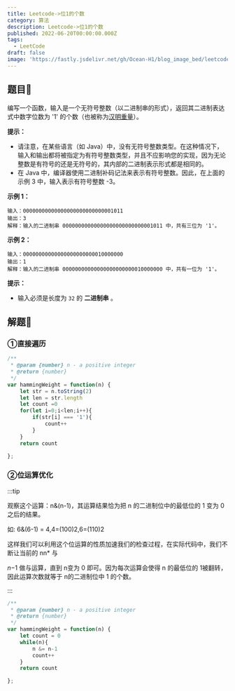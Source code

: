 ```yaml
---
title: Leetcode->位1的个数
category: 算法
description: Leetcode->位1的个数
published: 2022-06-20T00:00:00.000Z
tags:
  - LeetCode
draft: false
image: 'https://fastly.jsdelivr.net/gh/Ocean-H1/blog_image_bed/leetcode.png'
---
```


## 题目:banana:

编写一个函数，输入是一个无符号整数（以二进制串的形式），返回其二进制表达式中数字位数为 '1' 的个数（也被称为[汉明重量](https://baike.baidu.com/item/汉明重量)）。

**提示：**

* 请注意，在某些语言（如 Java）中，没有无符号整数类型。在这种情况下，输入和输出都将被指定为有符号整数类型，并且不应影响您的实现，因为无论整数是有符号的还是无符号的，其内部的二进制表示形式都是相同的。
* 在 Java 中，编译器使用二进制补码记法来表示有符号整数。因此，在上面的 示例 3 中，输入表示有符号整数 -3。

**示例 1：**

```
输入：00000000000000000000000000001011
输出：3
解释：输入的二进制串 00000000000000000000000000001011 中，共有三位为 '1'。
```


**示例 2：**

```
输入：00000000000000000000000010000000
输出：1
解释：输入的二进制串 00000000000000000000000010000000 中，共有一位为 '1'。
```

**提示：**

- 输入必须是长度为 `32` 的 **二进制串** 。

## 解题:tada:

### ①直接遍历

```javascript
/**
 * @param {number} n - a positive integer
 * @return {number}
 */
var hammingWeight = function(n) {
    let str = n.toString(2)
    let len = str.length
    let count =0
    for(let i=0;i<len;i++){
        if(str[i] === '1'){
            count++
        }
    }
    return count

};
```

### ②位运算优化

:::tip

观察这个运算：n&(n-1)，其运算结果恰为把 n 的二进制位中的最低位的 1 变为 0 之后的结果。

如: 6&(6-1) = 4,4=(100)2,6=(110)2

这样我们可以利用这个位运算的性质加速我们的检查过程，在实际代码中，我们不断让当前的 nn* 与

*n*−1 做与运算，直到 n变为 0 即可。因为每次运算会使得 n 的最低位的 1被翻转，因此运算次数就等于 n的二进制位中 1 的个数。



:::

```javascript
/**
 * @param {number} n - a positive integer
 * @return {number}
 */
var hammingWeight = function(n) {
    let count = 0
    while(n){
        n &= n-1
        count++
    }
    return count

};
```

